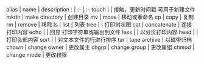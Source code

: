 alias | name           | description
:     | :-             | :-
touch |                | 接触，更新时间戳 可用于新建文件
mkdir | make directory | 创建目录
mv    | move           | 移动或重命名
cp    | copy           | 复制
rm    | remove         | 移除
ls    | list           | 列表
tree  |                | 打印树状图
cat   | concatenate    | 连接 打印内容
echo  |                | 回显 打印字符串或输出到文件
less  |                | 以分页打印内容
head  |                | 打印头部内容
sort  |                | 对文本文件的行进行排序
tar   | tape archive   | 以磁带归档
chown | change owner   | 更改属主
chgrp | change group   | 更改属组
chmod | change mode    | 更改权限